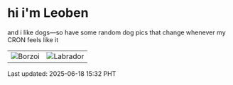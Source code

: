 # hi i'm Leoben

and i like dogs—so have some random dog pics that change whenever my CRON feels like it

|  |  |
|--------|----------|
| ![Borzoi](https://random-dog-vercel.vercel.app/api/random-borzoi?v=1750231965) | ![Labrador](https://random-dog-vercel.vercel.app/api/random-labrador?v=1750231965) |

Last updated: 2025-06-18 15:32 PHT
